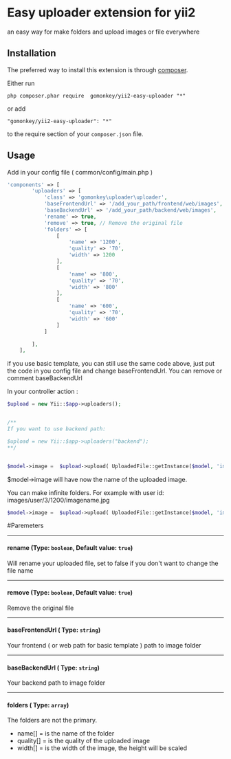 Easy uploader extension for yii2
================================
an easy way for make folders and upload images or file everywhere 

Installation
------------

The preferred way to install this extension is through [composer](../../../../web/index.phpdownload/).

Either run

```
php composer.phar require  gomonkey/yii2-easy-uploader "*"

```

or add

```
"gomonkey/yii2-easy-uploader": "*"
```

to the require section of your `composer.json` file.


Usage 
-----

Add in your config file 
( common/config/main.php )


```php
'components' => [
        'uploaders' => [
            'class' => 'gomonkey\uploader\uploader',
            'baseFrontendUrl' => '/add_your_path/frontend/web/images',
            'baseBackendUrl' => '/add_your_path/backend/web/images',
            'rename' => true,
            'remove' => true, // Remove the original file
            'folders' => [
                [
                    'name' => '1200',
                    'quality' => '70',
                    'width' => 1200
                ],
                [
                    'name' => '800',
                    'quality' => '70',
                    'width' => '800'
                ],
                [
                    'name' => '600',
                    'quality' => '70',
                    'width' => '600'
                ]
            ]

        ],
    ],
```
if you use basic template, you can still use the same code above, just put the code in you config file and change baseFrontendUrl.
You can remove or comment baseBackendUrl

In your controller action  :

```php
$upload = new Yii::$app->uploaders();


/**
If you want to use backend path:

$upload = new Yii::$app->uploaders("backend");
**/


$model->image =  $upload->upload( UploadedFile::getInstance($model, 'image'), "avatars" );
```

$model->image will have now the name of the uploaded image.

You can make infinite folders.
For example with user id:
images/user/3/1200/imagename.jpg

```php
$model->image =  $upload->upload( UploadedFile::getInstance($model, 'image'), "users/".Yii::$app->user->id );
```

#Paremeters 


---

#### rename (Type: `boolean`, Default value: `true`)

Will rename your uploaded file, set to false if you don't want to change the file name
 
---

#### remove (Type: `boolean`, Default value: `true`)

Remove the original file

---

#### baseFrontendUrl ( Type: `string`)

Your frontend ( or web path for basic template ) path to image folder

---

#### baseBackendUrl ( Type: `string`)

Your backend path to image folder

---

#### folders ( Type: `array`)

The folders are not the primary.
- name[] = is the name of the folder
- quality[] = is the quality of the uploaded image
- width[] = is the width of the image, the height will be scaled




